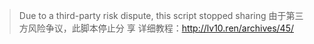 > Due to a third-party risk dispute, this script stopped sharing
> 由于第三方风险争议，此脚本停止分 享
>详细教程：http://lv10.ren/archives/45/
